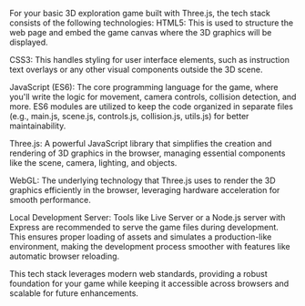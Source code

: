 For your basic 3D exploration game built with Three.js, the tech stack consists of the following technologies:
HTML5: This is used to structure the web page and embed the game canvas where the 3D graphics will be displayed.

CSS3: This handles styling for user interface elements, such as instruction text overlays or any other visual components outside the 3D scene.

JavaScript (ES6): The core programming language for the game, where you'll write the logic for movement, camera controls, collision detection, and more. ES6 modules are utilized to keep the code organized in separate files (e.g., main.js, scene.js, controls.js, collision.js, utils.js) for better maintainability.

Three.js: A powerful JavaScript library that simplifies the creation and rendering of 3D graphics in the browser, managing essential components like the scene, camera, lighting, and objects.

WebGL: The underlying technology that Three.js uses to render the 3D graphics efficiently in the browser, leveraging hardware acceleration for smooth performance.

Local Development Server: Tools like Live Server or a Node.js server with Express are recommended to serve the game files during development. This ensures proper loading of assets and simulates a production-like environment, making the development process smoother with features like automatic browser reloading.

This tech stack leverages modern web standards, providing a robust foundation for your game while keeping it accessible across browsers and scalable for future enhancements.

